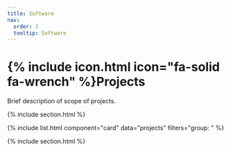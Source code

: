 ```yaml
---
title: Software
nav:
  order: 2
  tooltip: Software
---
```


# {% include icon.html icon="fa-solid fa-wrench" %}Projects

Brief description of scope of projects.

<!--make it searchable by tags {% include tags.html tags="publication, resource, website" %}-->

<!--{% include search-info.html %}-->

{% include section.html %}

<!-- ## Featured -->

{% include list.html component="card" data="projects" filters="group: " %}

{% include section.html %}

<!--## More

{% include list.html component="card" data="projects" filters="group: " style="small" %}
-->